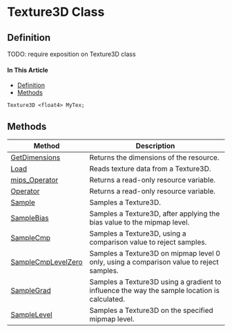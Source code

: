 # Texture3D Class

## Definition

TODO: require exposition on Texture3D class

#### In This Article

*  [Definition](#definition)
*  [Methods](#methods)

```HLSL
Texture3D <float4> MyTex;
```

## Methods

| Method | Description |
| ------ | ----------- |
| [GetDimensions](#Texture3D_GetDimensions.md) | Returns the dimensions of the resource. |
| [Load](#Texture3D_Load.md) | Reads texture data from a Texture3D. |
| [mips_Operator](#Texture3D_mips_Operator.md) | Returns a read-only resource variable. |
| [Operator](#Texture3D_Operator.md) | Returns a read-only resource variable. |
| [Sample](#Texture3D_Sample.md) | Samples a Texture3D. |
| [SampleBias](#Texture3D_SampleBias.md) | Samples a Texture3D, after applying the bias value to the mipmap level. |
| [SampleCmp](#Texture3D_SampleCmp.md) | Samples a Texture3D, using a comparison value to reject samples. |
| [SampleCmpLevelZero](#Texture3D_SampleCmpLevelZero.md) | Samples a Texture3D on mipmap level 0 only, using a comparison value to reject samples. |
| [SampleGrad](#Texture3D_SampleGrad.md) | Samples a Texture3D using a gradient to influence the way the sample location is calculated. |
| [SampleLevel](#Texture3D_SampleLevel.md) | Samples a Texture3D on the specified mipmap level. |